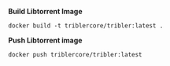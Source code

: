 **Build Libtorrent Image**
```
docker build -t triblercore/tribler:latest .
```

**Push Libtorrent image**
```
docker push triblercore/tribler:latest
```